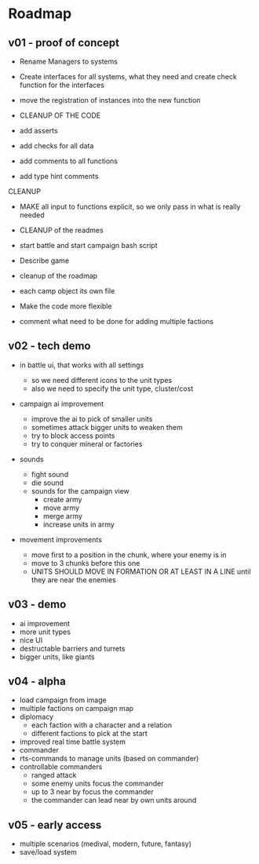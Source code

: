 # Roadmap

## v01 - proof of concept

- Rename Managers to systems
- Create interfaces for all systems, what they need and 
  create check function for the interfaces

- move the registration of instances into the new function 

- CLEANUP OF THE CODE
 - add asserts
 - add checks for all data
 - add comments to all functions
 - add type hint comments

CLEANUP 
- MAKE all input to functions explicit, so we only 
  pass in what is really needed

- CLEANUP of the readmes 
- start battle and start campaign bash script
- Describe game 
- cleanup of the roadmap
- each camp object its own file

- Make the code more flexible
- comment what need to be done for adding multiple factions


## v02 - tech demo
- in battle ui, that works with all settings
  - so we need different icons to the unit types
  - also we need to specify the unit type, cluster/cost

- campaign ai improvement
  - improve the ai to pick of smaller units
  - sometimes attack bigger units to weaken them
  - try to block access points
  - try to conquer mineral or factories

- sounds
  - fight sound
  - die sound
  - sounds for the campaign view
    - create army
    - move army
    - merge army
    - increase units in army

- movement improvements
  - move first to a position in the chunk, where your enemy is in
  - move to 3 chunks before this one
  - UNITS SHOULD MOVE IN FORMATION OR AT LEAST IN A LINE until they are near the enemies
  

## v03 - demo
- ai improvement
- more unit types 
- nice UI
- destructable barriers and turrets
- bigger units, like giants


## v04 - alpha
- load campaign from image
- multiple factions on campaign map
- diplomacy
  - each faction with a character and a relation 
  - different factions to pick at the start
- improved real time battle system 
- commander
- rts-commands to manage units (based on commander)
- controllable commanders
  - ranged attack
  - some enemy units focus the commander
  - up to 3 near by focus the commander
  - the commander can lead near by own units around

## v05 - early access
- multiple scenarios (medival, modern, future, fantasy)
- save/load system